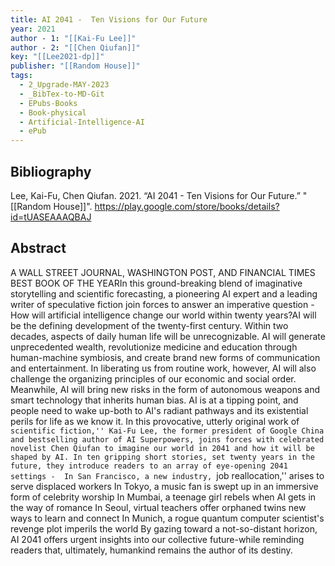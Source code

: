 ```yaml
---
title: AI 2041 -  Ten Visions for Our Future
year: 2021
author - 1: "[[Kai-Fu Lee]]"
author - 2: "[[Chen Qiufan]]"
key: "[[Lee2021-dp]]"
publisher: "[[Random House]]"
tags:
  - 2_Upgrade-MAY-2023
  - _BibTex-to-MD-Git
  - EPubs-Books
  - Book-physical
  - Artificial-Intelligence-AI
  - ePub
---
```


## Bibliography
Lee, Kai-Fu, Chen Qiufan. 2021. “AI 2041 -  Ten Visions for Our Future.” "[[Random House]]". https://play.google.com/store/books/details?id=tUASEAAAQBAJ

## Abstract
A WALL STREET JOURNAL, WASHINGTON POST, AND FINANCIAL TIMES BEST BOOK OF THE YEARIn this ground-breaking blend of imaginative storytelling and scientific forecasting, a pioneering AI expert and a leading writer of speculative fiction join forces to answer an imperative question -  How will artificial intelligence change our world within twenty years?AI will be the defining development of the twenty-first century. Within two decades, aspects of daily human life will be unrecognizable. AI will generate unprecedented wealth, revolutionize medicine and education through human-machine symbiosis, and create brand new forms of communication and entertainment. In liberating us from routine work, however, AI will also challenge the organizing principles of our economic and social order. Meanwhile, AI will bring new risks in the form of autonomous weapons and smart technology that inherits human bias. AI is at a tipping point, and people need to wake up-both to AI's radiant pathways and its existential perils for life as we know it. In this provocative, utterly original work of ``scientific fiction,'' Kai-Fu Lee, the former president of Google China and bestselling author of AI Superpowers, joins forces with celebrated novelist Chen Qiufan to imagine our world in 2041 and how it will be shaped by AI. In ten gripping short stories, set twenty years in the future, they introduce readers to an array of eye-opening 2041 settings -  In San Francisco, a new industry, ``job reallocation,'' arises to serve displaced workers In Tokyo, a music fan is swept up in an immersive form of celebrity worship In Mumbai, a teenage girl rebels when AI gets in the way of romance In Seoul, virtual teachers offer orphaned twins new ways to learn and connect In Munich, a rogue quantum computer scientist's revenge plot imperils the world By gazing toward a not-so-distant horizon, AI 2041 offers urgent insights into our collective future-while reminding readers that, ultimately, humankind remains the author of its destiny.